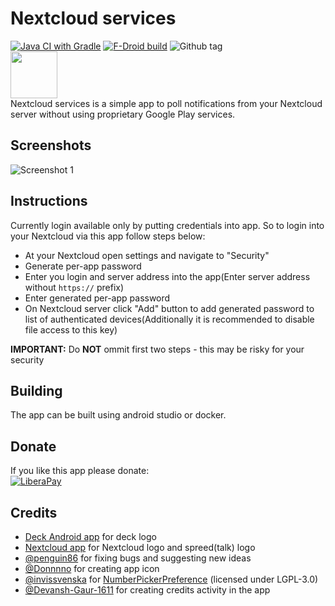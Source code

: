 # Nextcloud services
[![Java CI with Gradle](https://github.com/Andrewerr/NextcloudServices/actions/workflows/gradle.yml/badge.svg)](https://github.com/Andrewerr/NextcloudServices/actions/workflows/gradle.yml)
[![F-Droid build](https://img.shields.io/f-droid/v/com.polar.nextcloudservices.svg?logo=f-droid)](https://f-droid.org/wiki/page/com.polar.nextcloudservices/lastbuild)
![Github tag](https://img.shields.io/github/v/tag/Andrewerr/NextcloudServices?logo=github)
<br>
[<img src="https://fdroid.gitlab.io/artwork/badge/get-it-on.png" height="75">](https://f-droid.org/en/packages/com.polar.nextcloudservices/)
<br>
Nextcloud services is a simple app to poll notifications from your Nextcloud server without using proprietary Google Play services. 
## Screenshots
![Screenshot 1](https://github.com/Andrewerr/NextcloudServices/raw/main/img/Screenshot_scaled.png)
## Instructions
Currently login available only by putting credentials into app. So to login into your Nextcloud via this app follow steps below:
* At your Nextcloud  open settings and navigate to "Security" 
* Generate per-app password
* Enter you login and server address into the app(Enter server address without `https://` prefix)
* Enter generated per-app password
* On Nextcloud server click "Add" button to add generated password to list of authenticated devices(Additionally it is recommended to disable file access to this key)

**IMPORTANT:** Do **NOT** ommit first two steps - this may be risky for your security

## Building 
The app can be built using android studio or docker.

## Donate
If you like this app please donate:<br>
[![LiberaPay](https://liberapay.com/assets/widgets/donate.svg)](https://liberapay.com/Andrewerr/donate)


## Credits
* [Deck Android app](https://github.com/stefan-niedermann/nextcloud-deck) for deck logo
* [Nextcloud app](https://github.com/nextcloud/android/) for Nextcloud logo and spreed(talk) logo
* [@penguin86](https://github.com/penguin86) for fixing bugs and suggesting new ideas
* [@Donnnno](https://github.com/Donnnno) for creating app icon
* [@invissvenska](https://github.com/invissvenska) for [NumberPickerPreference](https://github.com/invissvenska/NumberPickerPreference/) (licensed under LGPL-3.0)
* [@Devansh-Gaur-1611](https://github.com/Devansh-Gaur-1611) for creating credits activity in the app
